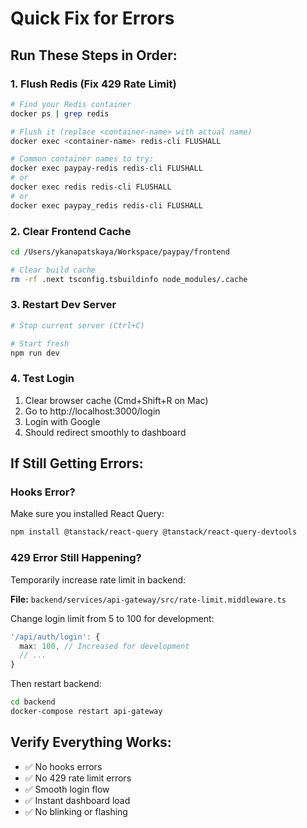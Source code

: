 # Quick Fix for Errors

## Run These Steps in Order:

### 1. Flush Redis (Fix 429 Rate Limit)

```bash
# Find your Redis container
docker ps | grep redis

# Flush it (replace <container-name> with actual name)
docker exec <container-name> redis-cli FLUSHALL

# Common container names to try:
docker exec paypay-redis redis-cli FLUSHALL
# or
docker exec redis redis-cli FLUSHALL
# or
docker exec paypay_redis redis-cli FLUSHALL
```

### 2. Clear Frontend Cache

```bash
cd /Users/ykanapatskaya/Workspace/paypay/frontend

# Clear build cache
rm -rf .next tsconfig.tsbuildinfo node_modules/.cache
```

### 3. Restart Dev Server

```bash
# Stop current server (Ctrl+C)

# Start fresh
npm run dev
```

### 4. Test Login

1. Clear browser cache (Cmd+Shift+R on Mac)
2. Go to http://localhost:3000/login
3. Login with Google
4. Should redirect smoothly to dashboard

## If Still Getting Errors:

### Hooks Error?
Make sure you installed React Query:
```bash
npm install @tanstack/react-query @tanstack/react-query-devtools
```

### 429 Error Still Happening?
Temporarily increase rate limit in backend:

**File:** `backend/services/api-gateway/src/rate-limit.middleware.ts`

Change login limit from 5 to 100 for development:
```typescript
'/api/auth/login': {
  max: 100, // Increased for development
  // ...
}
```

Then restart backend:
```bash
cd backend
docker-compose restart api-gateway
```

## Verify Everything Works:

- ✅ No hooks errors
- ✅ No 429 rate limit errors  
- ✅ Smooth login flow
- ✅ Instant dashboard load
- ✅ No blinking or flashing

